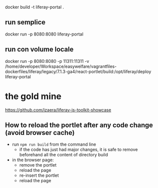 docker build -t liferay-portal .

## run semplice

docker run -p 8080:8080 liferay-portal

## run con volume locale

docker run -p 8080:8080 -p 11311:11311 -v /home/developer/Workspace/easywelfare/vagrantfiles-dockerfiles/liferay/legacy/7.1.3-ga4/react-portlet/build:/opt/liferay/deploy liferay-portal

# the gold mine
https://github.com/izaera/liferay-js-toolkit-showcase

## How to reload the portlet after any code change (avoid browser cache)
- run `npm run build` from the command line
  + if the code has just had major changes, it is safe to remove beforehand all the content of directory build
- in the browser page:
  + remove the portlet
  + reload the page
  + re-insert the portlet
  + reload the page
